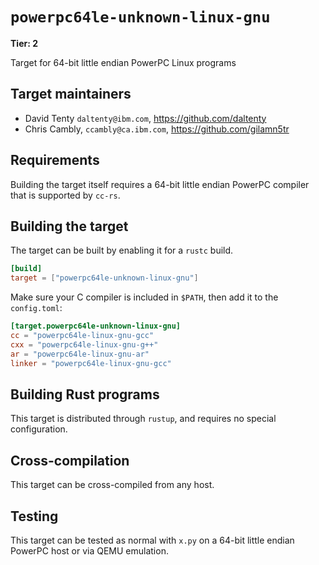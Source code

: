 # `powerpc64le-unknown-linux-gnu`

**Tier: 2**

Target for 64-bit little endian PowerPC Linux programs

## Target maintainers

- David Tenty `daltenty@ibm.com`, https://github.com/daltenty
- Chris Cambly, `ccambly@ca.ibm.com`, https://github.com/gilamn5tr

## Requirements

Building the target itself requires a 64-bit little endian PowerPC compiler that is supported by `cc-rs`.

## Building the target

The target can be built by enabling it for a `rustc` build.

```toml
[build]
target = ["powerpc64le-unknown-linux-gnu"]
```

Make sure your C compiler is included in `$PATH`, then add it to the `config.toml`:

```toml
[target.powerpc64le-unknown-linux-gnu]
cc = "powerpc64le-linux-gnu-gcc"
cxx = "powerpc64le-linux-gnu-g++"
ar = "powerpc64le-linux-gnu-ar"
linker = "powerpc64le-linux-gnu-gcc"
```

## Building Rust programs

This target is distributed through `rustup`, and requires no special
configuration.

## Cross-compilation

This target can be cross-compiled from any host.

## Testing

This target can be tested as normal with `x.py` on a 64-bit little endian
PowerPC host or via QEMU emulation.
